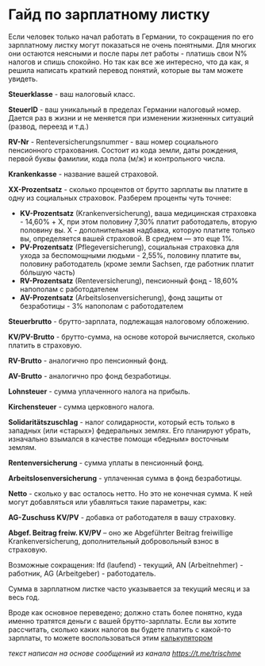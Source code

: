 # Гайд по зарплатному листку

Если человек только начал работать в Германии, то сокращения по его зарплатному листку могут показаться не очень понятными. Для многих они остаются неясными и после пары лет работы - платишь свои N% налогов и спишь спокойно. Но так как все же интересно, что да как, я решила написать краткий перевод понятий, которые вы там можете увидеть.

**Steuerklasse** - ваш налоговый класс.

**SteuerID** - ваш уникальный в пределах Германии налоговый номер. Дается раз в жизни и не меняется при изменении жизненных ситуаций (развод, переезд и т.д.)

**RV-Nr** - Renteversicherungsnummer - ваш номер социального пенсионного страхования. Состоит из кода земли, даты рождения, первой буквы фамилии, кода пола (м/ж) и контрольного числа.

**Krankenkasse** - название вашей страховой.


**XX-Prozentsatz** - сколько процентов от брутто зарплаты вы платите в одну из социальных страховок. Разберем проценты чуть точнее:

* **KV-Prozentsatz** (Krankenversicherung), ваша медицинская страховка - 14,60% + X, при этом половину 7,30% платит работодатель, вторую половину вы. X - дополнительная надбавка, которую платите только вы, определяется вашей страховой. В среднем — это еще 1%.
* **PV-Prozentsatz** (Pflegeversicherung), социальная страховка для ухода за беспомощными людьми - 2,55%, половину платите вы, половину работодатель (кроме земли Sachsen, где работник платит бóльшую часть)
* **RV-Prozentsatz** (Renteversicherung), пенсионный фонд - 18,60% напополам с работодателем
* **AV-Prozentsatz** (Arbeitslosenversicherung), фонд защиты от безработицы - 3% напополам с работодателем


**Steuerbrutto** - брутто-зарплата, подлежащая налоговому обложению.

**KV/PV-Brutto** - брутто-сумма, на основе которой вычисляется, сколько платить в страховую.

**RV-Brutto** - аналогично про пенсионный фонд.

**AV-Brutto** - аналогично про фонд безработицы.

**Lohnsteuer** - сумма уплаченного налога на прибыль.

**Kirchensteuer** - сумма церковного налога.

**Solidaritätszuschlag** - налог солидарности, который есть только в западных (или «старых») федеральных землях. Его планируют убрать, изначально взымался в качестве помощи «бедным» восточным землям.

**Rentenversicherung** - сумма уплаты в пенсионный фонд.

**Arbeitslosenversicherung** - уплаченная сумма в фонд безработицы.

**Netto** - сколько у вас осталось нетто. Но это не конечная сумма. К ней могут добавляться или убавляться такие параметры, как:

**AG-Zuschuss KV/PV** - добавка от работодателя в вашу страховку.

**Abgef. Beitrag freiw. KV/PV** – оно же Abgeführter Beitrag freiwillige Krankenversicherung, дополнительный добровольный взнос в страховую.

Возможные сокращения: lfd (laufend) - текущий, AN (Arbeitnehmer) - работник, AG (Arbeitgeber) - работодатель.

Сумма в зарплатном листке часто указывается за текущий месяц и за весь год.

Вроде как основное переведено; должно стать более понятно, куда именно тратятся деньги с вашей брутто-зарплаты.
Если вы хотите рассчитать, сколько каких налогов вы будете платить с какой-то зарплаты, то можете воспользоваться этим [калькулятором](https://brutto-netto-rechner.info/)

_текст написан на основе сообщений из канала https://t.me/trischme_
